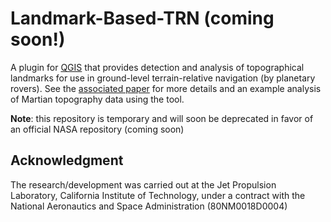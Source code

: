 # Landmark-Based-TRN (coming soon!)
A plugin for [QGIS](https://www.qgis.org/en/site/) that provides detection and analysis of topographical landmarks for use in ground-level terrain-relative navigation (by planetary rovers). See the [associated paper](https://russ-stuff.com/wp-content/uploads/2022/01/IEEE_AERO___Landmark_Based_TRN_on_Mars.pdf) for more details and an example analysis of Martian topography data using the tool.

**Note**: this repository is temporary and will soon be deprecated in favor of an official NASA repository (coming soon)


## Acknowledgment
The research/development was carried out at the Jet Propulsion Laboratory, California Institute of Technology, under a contract
with the National Aeronautics and Space Administration
(80NM0018D0004)
